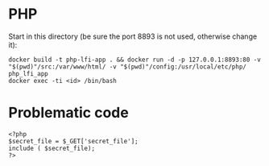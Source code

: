 # PHP 

Start in this directory (be sure the port 8893 is not used, otherwise change it):

```
docker build -t php-lfi-app . && docker run -d -p 127.0.0.1:8893:80 -v "$(pwd)"/src:/var/www/html/ -v "$(pwd)"/config:/usr/local/etc/php/ php_lfi_app
docker exec -ti <id> /bin/bash
```

# Problematic code

```
<?php
$secret_file = $_GET['secret_file'];
include ( $secret_file);
?>
```
